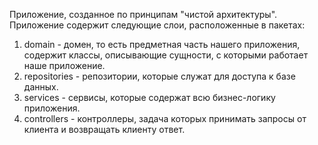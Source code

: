 Приложение, созданное по принципам "чистой архитектуры".
Приложение содержит следующие слои, расположенные в пакетах:

1. domain - домен, то есть предметная часть нашего приложения, содержит классы, описывающие сущности, с которыми работает наше приложение.
2. repositories - репозитории, которые служат для доступа к базе данных.
3. services - сервисы, которые содержат всю бизнес-логику приложения.
4. controllers - контроллеры, задача которых принимать запросы от клиента и возвращать клиенту ответ.